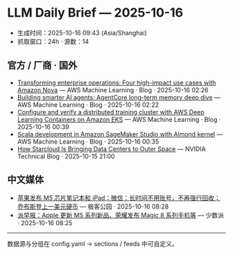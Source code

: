 # LLM Daily Brief — 2025-10-16

- 生成时间：2025-10-16 09:43 (Asia/Shanghai)
- 抓取窗口：24h · 源数：14


## 官方 / 厂商 · 国外

- [Transforming enterprise operations: Four high-impact use cases with Amazon Nova](https://aws.amazon.com/blogs/machine-learning/transforming-enterprise-operations-four-high-impact-use-cases-with-amazon-nova/) — AWS Machine Learning · Blog · 2025-10-16 02:26
- [Building smarter AI agents: AgentCore long-term memory deep dive](https://aws.amazon.com/blogs/machine-learning/building-smarter-ai-agents-agentcore-long-term-memory-deep-dive/) — AWS Machine Learning · Blog · 2025-10-16 02:22
- [Configure and verify a distributed training cluster with AWS Deep Learning Containers on Amazon EKS](https://aws.amazon.com/blogs/machine-learning/configure-and-verify-a-distributed-training-cluster-with-aws-deep-learning-containers-on-amazon-eks/) — AWS Machine Learning · Blog · 2025-10-16 00:39
- [Scala development in Amazon SageMaker Studio with Almond kernel](https://aws.amazon.com/blogs/machine-learning/scala-development-in-amazon-sagemaker-studio-with-almond-kernel/) — AWS Machine Learning · Blog · 2025-10-16 00:35
- [How Starcloud Is Bringing Data Centers to Outer Space](https://blogs.nvidia.com/blog/starcloud/) — NVIDIA Technical Blog · 2025-10-15 21:00


## 中文媒体

- [苹果发布 M5 芯片笔记本和 iPad；微信：长时间不用账号，不再强行回收； 乔布斯登上一美元硬币](http://www.geekpark.net/news/355018) — 极客公园 · 2025-10-16 08:28
- [派早报：Apple 更新 M5 系列新品、荣耀发布 Magic 8 系列手机等](https://sspai.com/post/103129) — 少数派 · 2025-10-16 08:25

---
数据源与分组在 config.yaml → sections / feeds 中可自定义。